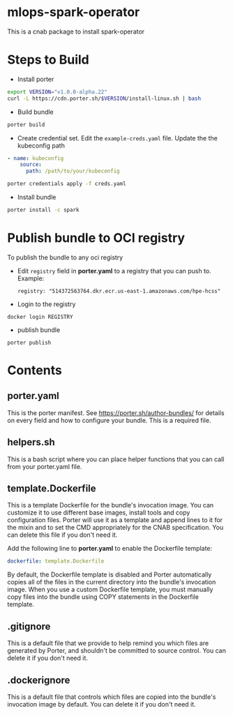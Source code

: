 <!-- Copyright 2022 Hewlett Packard Enterprise Development LP -->
# mlops-spark-operator

This is a cnab package to install spark-operator 
# Steps to Build
- Install porter
```bash
export VERSION="v1.0.0-alpha.22"
curl -L https://cdn.porter.sh/$VERSION/install-linux.sh | bash
```
- Build bundle
```bash
porter build 
```
- Create credential set.
Edit the ``example-creds.yaml`` file. Update the the kubeconfig path
```yaml
- name: kubeconfig
    source:
      path: /path/to/your/kubeconfig
```
```bash
porter credentials apply -f creds.yaml
```
- Install bundle
```bash
porter install -c spark
```
# Publish bundle to OCI registry
To publish the bundle to any oci registry 
- Edit `registry` field in **porter.yaml** to a registry that you can push to.
   Example:
    ```shell
    registry: "514372563764.dkr.ecr.us-east-1.amazonaws.com/hpe-hcss"
    ```
- Login to the registry
```shell
docker login REGISTRY
```
- publish bundle
```shell
porter publish
```
# Contents

## porter.yaml

This is the porter manifest. See https://porter.sh/author-bundles/ for 
details on every field and how to configure your bundle. This is a required
file.

## helpers.sh

This is a bash script where you can place helper functions that you can call
from your porter.yaml file.

## template.Dockerfile

This is a template Dockerfile for the bundle's invocation image. You can
customize it to use different base images, install tools and copy configuration
files. Porter will use it as a template and append lines to it for the mixin and to set
the CMD appropriately for the CNAB specification. You can delete this file if you don't
need it.

Add the following line to **porter.yaml** to enable the Dockerfile template:

```yaml
dockerfile: template.Dockerfile
```

By default, the Dockerfile template is disabled and Porter automatically copies
all of the files in the current directory into the bundle's invocation image. When
you use a custom Dockerfile template, you must manually copy files into the bundle
using COPY statements in the Dockerfile template.

## .gitignore

This is a default file that we provide to help remind you which files are
generated by Porter, and shouldn't be committed to source control. You can
delete it if you don't need it.

## .dockerignore

This is a default file that controls which files are copied into the bundle's
invocation image by default. You can delete it if you don't need it.